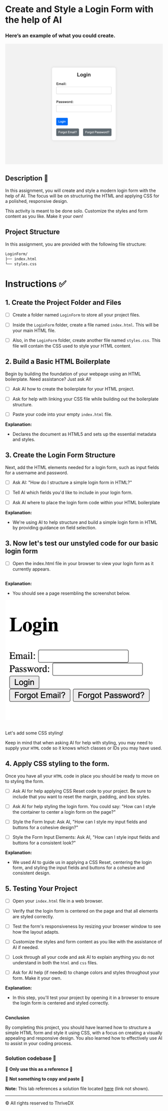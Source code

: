 
# Create and Style a Login Form with the help of AI

### Here’s an example of what you could create.
![Screenshot of a basic styled HTML login form with fields for Email and Password, including a 'Login' and 'Forgot Password? button' set against a simple background.](./assets/images/example.png)

## Description 📄
In this assignment, you will create and style a modern login form with the help of AI. The focus will be on structuring the HTML and applying CSS for a polished, responsive design.

This activity is meant to be done solo.
Customize the styles and form content as you like. 
Make it your own!

##

## Project Structure

In this assignment, you are provided with the following file structure:

```
LoginForm/
├── index.html
└── styles.css
```

# Instructions ✅

## 1. **Create the Project Folder and Files**
   - [ ] Create a folder named `LoginForm` to store all your project files.
   
   - [ ] Inside the `LoginForm` folder, create a file named `index.html`. This will be your main HTML file.
   
   - [ ] Also, in the `LoginForm` folder, create another file named `styles.css`. This file will contain the CSS used to style your HTML content.


## 2. **Build a Basic HTML Boilerplate**
Begin by building the foundation of your webpage using an HTML boilerplate. Need assistance? Just ask AI!

- [ ] Ask AI how to create the boilerplate for your HTML project. 

- [ ] Ask for help with linking your CSS file while building out the boilerplate structure. 

- [ ] Paste your code into your empty `index.html` file.

**Explanation:**
- Declares the document as HTML5 and sets up the essential metadata and styles.

## 3. **Create the Login Form Structure** 
Next, add the HTML elements needed for a login form, such as input fields for a username and password. 

- [ ] Ask AI: "How do I structure a simple login form in HTML?" 

- [ ] Tell AI which fields you'd like to include in your login form.

- [ ] Ask AI where to place the login form code within your HTML boilerplate

**Explanation:**
- We're using AI to help structure and build a simple login form in HTML by providing guidance on field selection.

## 3. **Now let's test our unstyled code for our basic login form**

- [ ] Open the index.html file in your browser to view your login form as it currently appears.

##

**Explanation:**
- You should see a page resembling the screenshot below.

![Screenshot of a basic, unstyled HTML login form featuring fields for Email and Password, along with 'Login' and 'Forgot Password?' buttons.](./assets/images/example2.png)

##

 Let's add some CSS styling!

 Keep in mind that when asking AI for help with styling, you may need to supply your `HTML` code so it knows which classes or IDs you may have used.

## 4. **Apply CSS styling to the form.**
Once you have all your `HTML` code in place you should be ready to move on to styling the form.

- [ ] Ask AI for help applying CSS Reset code to your project. Be sure to include that you want to reset the margin, padding, and box styles.

- [ ] Ask AI for help styling the login form. You could say: "How can I style the container to center a login form on the page?"

- [ ] Style the Form Input: Ask AI, "How can I style my input fields and buttons for a cohesive design?"

- [ ] Style the Form Input Elements: Ask AI, "How can I style input fields and buttons for a consistent look?"

**Explanation:**
- We used AI to guide us in applying a CSS Reset, centering the login form, and styling the input fields and buttons for a cohesive and consistent design.

## 5. **Testing Your Project**

- [ ] Open your `index.html` file in a web browser.

- [ ] Verify that the login form is centered on the page and that all elements are styled correctly.

- [ ] Test the form's responsiveness by resizing your browser window to see how the layout adapts.

- [ ] Customize the styles and form content as you like with the assistance of AI if needed.

- [ ] Look through all your code and ask AI to explain anything you do not understand in both the `html` and `css` files.

- [ ] Ask for AI help (if needed) to change colors and styles throughout your form. Make it your own. 

**Explanation:**
- In this step, you'll test your project by opening it in a browser to ensure the login form is centered and styled correctly. 

## 

**Conclusion**

By completing this project, you should have learned how to structure a simple HTML form and style it using CSS, with a focus on creating a visually appealing and responsive design. You also learned how to effectively use AI to assist in your coding process.

##

### Solution codebase 👀
🛑 **Only use this as a reference** 🛑

💾 **Not something to copy and paste** 💾

**Note:**  This lab references a solution file located [here](https://github.com/HackerUSA-CE/aisd-wde-03-styling-a-form/tree/solution) (link not shown).

---

© All rights reserved to ThriveDX

